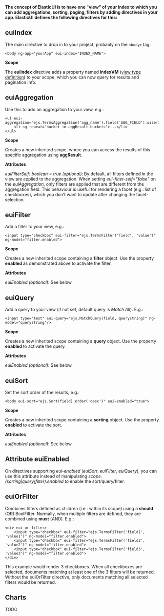﻿**The concept of ElasticUI is to have one "view" of your index to which you can add aggregations, 
sorting, paging, filters by adding directives in your app. 
ElasticUI defines the following directives for this:**

euiIndex
---
The main directive to drop in to your project, probably on the `<body>` tag:

    <body ng-app="yourApp" eui-index="INDEX_NAME">

**Scope**

The **euiIndex** directive adds a property named **indexVM** ([view type definition][1]) to your scope, which you can now query for results and pagination info.

euiAggregation
---
Use this to add an aggregation to your view, e.g.:

    <ul eui-aggregation="ejs.TermsAggregation('agg_name').field('AGG_FIELD').size(10)">
        <li ng-repeat="bucket in aggResult.buckets">...</li>
    </ul>

**Scope**

Creates a new inherited scope, where you can access the results of this specific aggregation using **aggResult**.

**Attributes**

*euiFilterSelf: boolean = true (optional)*: By default, all filters defined in the view are applied to the aggregation. 
When setting *eui-filter-self="false"* on the *euiAggregation*, only filters are applied that are different from the aggregation field.
This behaviour is useful for rendering a facet (e.g.: list of checkboxes), which you don't want to update after changing the facet-selection.

euiFilter
---
Add a filter to your view, e.g.:

    <input type="checkbox" eui-filter="ejs.TermsFilter('field', 'value')" ng-model="filter.enabled">
**Scope**

Creates a new inherited scope containing a **filter** object. Use the property **enabled** as demonstrated above to activate the filter.

**Attributes**

*euiEnabled (optional)*: See below

euiQuery
---
Add a query to your view (if not set, default query is *Match All*). E.g.:

    <input type="text" eui-query="ejs.MatchQuery(field, querystring)" ng-model="querystring"/>

**Scope**

Creates a new inherited scope containing a **query** object. Use the property **enabled** to activate the query.

**Attributes**

*euiEnabled (optional)*: See below


euiSort
---
Set the sort order of the results, e.g.:

    <body eui-sort="ejs.Sort(field).order('desc')" eui-enabled="true">

**Scope**

Creates a new inherited scope containing a **sorting** object. Use the property **enabled** to activate the sort.

**Attributes**

*euiEnabled (optional)*: See below


Attribute euiEnabled
---
On directives supporting *eui-enabled* (*euiSort*, *euiFilter*, *euiQuery*), 
you can use this attribute instead of manipulating *scope.(sorting|query|filter).enabled* to enable the sort/query/filter.


euiOrFilter
---
Combines filters defined as children (i.e.: within its scope) using a **should** (OR) BoolFilter. Normally, when multiple filters are defined, they are combined using **must** (AND). E.g.:

    <div eui-or-filter>
        <input type="checkbox" eui-filter="ejs.TermsFilter('field1', 'value1')" ng-model="filter.enabled">
        <input type="checkbox" eui-filter="ejs.TermsFilter('field2', 'value2')" ng-model="filter.enabled">
        <input type="checkbox" eui-filter="ejs.TermsFilter('field3', 'value3')" ng-model="filter.enabled">
    </div>

This example would render 3 checkboxes. When all checkboxes are selected, documents matching at least one of the 3 filters will be returned. 
Without the euiOrFilter directive, only documents matching all selected filters would be returned.


Charts
---
TODO

  [1]: ../src/controllers/IIndexScope.ts